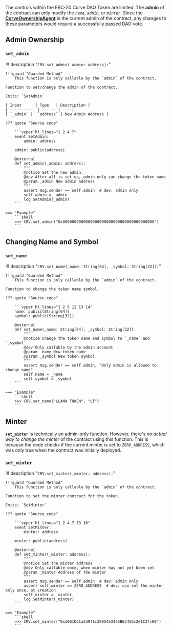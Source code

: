 The controls within the ERC-20 Curve DAO Token are limited. The **admin** of the contract can only modify the *`name`, `admin`, or `minter`*. Since the [**CurveOwnershipAgent**](../ownership-proxy/Agents.md#community-dao) is the current admin of the contract, any changes to these parameters would require a successfully passed DAO vote.

## **Admin Ownership**

### `set_admin`
!!! description "`CRV.set_admin(_admin: address):`"

    !!!guard "Guarded Method"
        This function is only callable by the `admin` of the contract.

    Function to set/change the admin of the contract.

    Emits: `SetAdmin`

    | Input      | Type   | Description |
    | ----------- | -------| ----|
    | `_admin` |  `address` | New Admin Address |

    ??? quote "Source code"

        ```vyper hl_lines="1 2 4 7"
        event SetAdmin:
            admin: address
        
        admin: public(address)

        @external
        def set_admin(_admin: address):
            """
            @notice Set the new admin.
            @dev After all is set up, admin only can change the token name
            @param _admin New admin address
            """
            assert msg.sender == self.admin  # dev: admin only
            self.admin = _admin
            log SetAdmin(_admin)
        ```

    === "Example"
        ```shell
        >>> CRV.set_admin("0x0000000000000000000000000000000000000000")
        ```

## **Changing Name and Symbol**

### `set_name`
!!! description "`CRV.set_name(_name: String[64], _symbol: String[32]):`"

    !!!guard "Guarded Method"
        This function is only callable by the `admin` of the contract.

    Function to change the token name symbol.

    ??? quote "Source code"

        ```vyper hl_lines="1 2 5 12 13 14"
        name: public(String[64])
        symbol: public(String[32])

        @external
        def set_name(_name: String[64], _symbol: String[32]):
            """
            @notice Change the token name and symbol to `_name` and `_symbol`
            @dev Only callable by the admin account
            @param _name New token name
            @param _symbol New token symbol
            """
            assert msg.sender == self.admin, "Only admin is allowed to change name"
            self.name = _name
            self.symbol = _symbol
        ```

    === "Example"
        ```shell
        >>> CRV.set_name("LLAMA TOKEN", "LT")
        ```


## **Minter**

**`set_minter`** is technically an admin-only function. However, there's *no actual way to change the minter* of the contract using this function. This is because the code checks if the current minter is set to `ZERO_ADDRESS`, which was only true when the contract was initially deployed.

### `set_minter`
!!! description "`CRV.set_minter(_minter: address):`"

    !!!guard "Guarded Method"
        This function is only callable by the `admin` of the contract.

    Function to set the minter contract for the token.

    Emits: `SetMinter`

    ??? quote "Source code"

        ```vyper hl_lines="1 2 4 7 13 16"
        event SetMinter:
            minter: address
        
        minter: public(address)

        @external
        def set_minter(_minter: address):
            """
            @notice Set the minter address
            @dev Only callable once, when minter has not yet been set
            @param _minter Address of the minter
            """
            assert msg.sender == self.admin  # dev: admin only
            assert self.minter == ZERO_ADDRESS  # dev: can set the minter only once, at creation
            self.minter = _minter
            log SetMinter(_minter)
        ```

    === "Example"
        ```shell
        >>> CRV.set_minter("0xd061D61a4d941c39E5453435B6345Dc261C2fcE0")
        ```